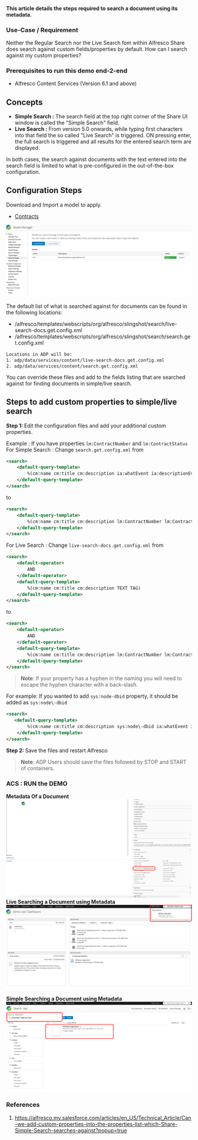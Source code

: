 #### This article details the steps required to search a document using its metadata.

### Use-Case / Requirement
Neither the Regular Search nor the Live Search fom within Alfresco Share does search against custom fields/properties by default.  How can I search against my custom properties?

### Prerequisites to run this demo end-2-end

* Alfresco Content Services (Version 6.1 and above)

## Concepts

* <b>Simple Search :</b> The search field at the top right corner of the Share UI window is called the "Simple Search" field. 
* <b>Live Search :</b> From version 5.0 onwards, while typing first characters into that field the so called "Live Search" is triggered. ON pressing enter, the full search is triggered and all results for the entered search term are displayed.

In both cases, the search against documents with the text entered into the search field is limited to what is pre-configured in the out-of-the-box configuration.

## Configuration Steps
Download and Import a model to apply.
* [Contracts](assets/CLM.zip)

![model-manager](assets/1.png)

The default list of what is searched against for documents can be found in the following locations:

* /alfresco/templates/webscripts/org/alfresco/slingshot/search/live-search-docs.get.config.xml
* /alfresco/templates/webscripts/org/alfresco/slingshot/search/search.get.config.xml

```
Locations in ADP will be: 
1. adp/data/services/content/live-search-docs.get.config.xml
2. adp/data/services/content/search.get.config.xml
```

You can override these files and add to the fields listing that are searched against for finding documents in simple/live search.


## Steps to add custom properties to simple/live search

<b>Step 1: </b>Edit the configuration files and add your additional custom properties.  
    
Example : 
If you have properties `lm:ContractNumber` and `lm:ContractStatus`
For Simple Search : Change `search.get.config.xml` from
```xml
<search>
    <default-query-template>
        %(cm:name cm:title cm:description ia:whatEvent ia:descriptionEvent lnk:title lnk:description TEXT TAG)
    </default-query-template>
</search>
```
to
```xml
<search>
    <default-query-template>
        %(cm:name cm:title cm:description lm:ContractNumber lm:ContractStatus lnk:title lnk:description TEXT TAG)
    </default-query-template>
</search>
```
For Live Search : Change `live-search-docs.get.config.xml` from
```xml
<search>
    <default-operator>
        AND
    </default-operator>
    <default-query-template>
        %(cm:name cm:title cm:description TEXT TAG)
    </default-query-template>
</search>
```
to
```xml
<search>
    <default-operator>
        AND
    </default-operator>
    <default-query-template>
        %(cm:name cm:title cm:description lm:ContractNumber lm:ContractStatus TEXT TAG)
    </default-query-template>
</search>
```

> **Note**: If your property has a hyphen in the naming you will need to escape the hyphen character with a back-slash.

For example: If you wanted to add `sys:node-dbid` property, it should be added as `sys:node\-dbid`

```xml
<search>
   <default-query-template>
        %(cm:name cm:title cm:description sys:node\-dbid ia:whatEvent ia:descriptionEvent lnk:title lnk:description TEXT TAG)
    </default-query-template>
</search>
```

<b>Step 2: </b> Save the files and restart Alfresco
> **Note**: ADP Users should save the files followed by STOP and START of containers.


### ACS : RUN the DEMO

<b>Metadata Of a Document</b>
![document-metadata-image](assets/1m.png)
<b>Live Searching a Document using Metadata</b>
![live-search-image](assets/2.png)

<b>Simple Searching a Document using Metadata</b>
![simple-search-image](assets/3.png)


### References
1. https://alfresco.my.salesforce.com/articles/en_US/Technical_Article/Can-we-add-custom-properties-into-the-properties-list-which-Share-Simple-Search-searches-against?popup=true